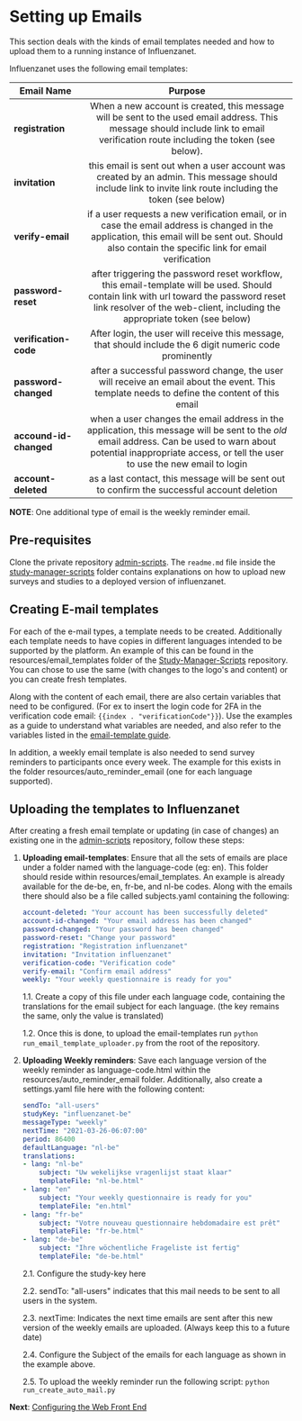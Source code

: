 # Setting up Emails 

This section deals with the kinds of email templates needed and how to upload them to a running instance of Influenzanet.

Influenzanet uses the following email templates:

| Email Name       | Purpose  |
| -------------- | :----------------:|
| **registration**    | When a new account is created, this message will be sent to the used email address. This message should include link to email verification route including the token (see below). |
| **invitation**| this email is sent out when a user account was created by an admin. This message should include link to invite link route including the token (see below)|
| **verify-email**| if a user requests a new verification email, or in case the email address is changed in the application, this email will be sent out. Should also contain the specific link for email verification|
| **password-reset**| after triggering the password reset workflow, this email-template will be used. Should contain link with url toward the password reset link resolver of the web-client, including the appropriate token (see below)|
| **verification-code**| After login, the user will receive this message, that should include the 6 digit numeric code prominently|
| **password-changed**| after a successful password change, the user will receive an email about the event. This template needs to define the content of this email|
| **accound-id-changed**| when a user changes the email address in the application, this message will be sent to the *old* email address. Can be used to warn about potential inappropriate access, or tell the user to use the new email to login|
| **account-deleted**| as a last contact, this message will be sent out to confirm the successful account deletion|


**NOTE**: One additional type of email is the weekly reminder email. 

## Pre-requisites

Clone the private repository [admin-scripts](https://github.com/influenzanet/admin-scripts). The ```readme.md``` file inside the [study-manager-scripts](https://github.com/influenzanet/admin-scripts/tree/master/study-manager-scripts) folder contains explanations on how to upload new surveys and studies to a deployed version of influenzanet. 


## Creating E-mail templates

For each of the e-mail types, a template needs to be created. Additionally each template needs to have copies in different languages intended to be supported by the platform. An example of this can be found in the resources/email_templates folder of the [Study-Manager-Scripts](https://github.com/influenzanet/study-manager-scripts) repository. You can chose to use the same (with changes to the logo's and content) or you can create fresh templates.

Along with the content of each email, there are also certain variables that need to be configured. (For ex to insert the login code for 2FA in the verification code email: ```{{index . "verificationCode"}}```). 
Use the examples as a guide to understand what variables are needed, and also refer to the variables listed in the [email-template guide](https://github.com/influenzanet/messaging-service/blob/master/docs/email-templates.md). 

In addition, a weekly email template is also needed to send survey reminders to participants once every week. The example for this exists in the folder resources/auto_reminder_email (one for each language supported). 

## Uploading the templates to Influenzanet

After creating a fresh email template or updating (in case of changes) an existing one in the [admin-scripts](https://github.com/influenzanet/admin-scripts) repository, follow these steps:

1. **Uploading email-templates**: Ensure that all the sets of emails are place under a folder named with the language-code (eg: en). This folder should reside within resources/email_templates. An example is already available for the de-be, en, fr-be, and nl-be codes. Along with the emails there should also be a file called subjects.yaml containing the following:

    ```yaml
    account-deleted: "Your account has been successfully deleted"
    account-id-changed: "Your email address has been changed"
    password-changed: "Your password has been changed"
    password-reset: "Change your password"
    registration: "Registration influenzanet"
    invitation: "Invitation influenzanet"
    verification-code: "Verification code"
    verify-email: "Confirm email address"
    weekly: "Your weekly questionnaire is ready for you"
    ```

    1.1. Create a copy of this file under each language code, containing the translations for the email subject for each language. (the key remains the same, only the value is translated)
    
    1.2. Once this is done, to upload the email-templates run ``` python run_email_template_uploader.py ``` from the root of the repository.

2. **Uploading Weekly reminders**: Save each language version of the weekly reminder as language-code.html within the resources/auto_reminder_email folder. Additionally, also create a settings.yaml file here with the following content:

    ```yaml
    sendTo: "all-users"
    studyKey: "influenzanet-be"
    messageType: "weekly"
    nextTime: "2021-03-26-06:07:00"
    period: 86400
    defaultLanguage: "nl-be"
    translations:
    - lang: "nl-be"
        subject: "Uw wekelijkse vragenlijst staat klaar"
        templateFile: "nl-be.html"
    - lang: "en"
        subject: "Your weekly questionnaire is ready for you"
        templateFile: "en.html"
    - lang: "fr-be"
        subject: "Votre nouveau questionnaire hebdomadaire est prêt"
        templateFile: "fr-be.html"
    - lang: "de-be"
        subject: "Ihre wöchentliche Frageliste ist fertig"
        templateFile: "de-be.html"
    ```
    
    2.1. Configure the study-key here
    
    2.2. sendTo: "all-users" indicates that this mail needs to be sent to all users in the system.
    
    2.3. nextTime: Indicates the next time emails are sent after this new version of the weekly emails are uploaded. (Always keep this to a future date)
    
    2.4. Configure the Subject of the emails for each language as shown in the example above.
    
    2.5. To upload the weekly reminder run the following script:  ``` python run_create_auto_mail.py ```
   
**Next**: [Configuring the Web Front End](../system-configuration/4-web-config.md)